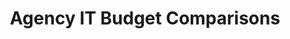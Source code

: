 ---
title: "Agency IT Budget Comparisons"
description: The IT dashboard provides a comparison of a selected agency and the government at large. The comparisons are done by cost pool, tower, O&M/DME.
external_url: itvmo.gsa.gov/assets/files/tlr/how-many-orgs-compare-it-budget-similiar.pdf
content_tags:
type: link
filters: market-intelligence na-branded-offering na-audience
---